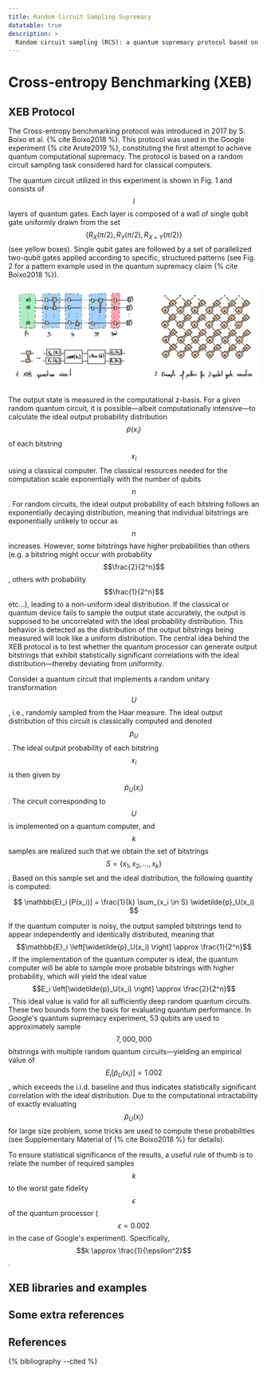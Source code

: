 ```yaml
---
title: Random Circuit Sampling Supremacy
datatable: true
description: >
  Random circuit sampling (RCS): a quantum supremacy protocol based on random circuit generation with classically hard simulation of output bitstrings.
---
```


# Cross-entropy Benchmarking (XEB)

## XEB Protocol

The Cross-entropy benchmarking protocol was introduced in 2017 by S. Boixo et al. {% cite Boixo2018 %}. This protocol was used in the Google experiment {% cite Arute2019 %}, constituting the first attempt to achieve quantum computational supremacy. The protocol is based on a random circuit sampling task considered hard for classical computers. 

The quantum circuit utilized in this experiment is shown in Fig. 1 and consists of $$l$$ layers of quantum gates. Each layer is composed of a wall of single qubit gate uniformly drawn from the set $$\{R_X(\pi/2), R_Y(\pi/2), R_{X+Y}(\pi/2)\}$$ (see yellow boxes). Single qubit gates are followed by a set of parallelized two-qubit gates applied according to specific, structured patterns (see Fig. 2 for a pattern example used in the quantum supremacy claim {% cite Boixo2018 %}). 

<div class="center">
  <img src="/img/system-level-benchmark/supremacy/XEB_supremacy_experiment.jpg" class="img-large" alt="Cross entropy benchamrking quantum circuit"/>
</div>

The output state is measured in the computational z-basis. For a given random quantum circuit, it is possible—albeit computationally intensive—to calculate the ideal output probability distribution $$\widetilde{p}(x_i)$$ of each bitstring $$x_i$$ using a classical computer. The classical resources needed for the computation scale exponentially with the number of qubits $$n$$. For random circuits, the ideal output probability of each bitstring follows an exponentially decaying distribution, meaning that individual bitstrings are exponentially unlikely to occur as $$n$$ increases. However, some bitstrings have higher probabilities than others (e.g. a bitstring might occur with probability $$\frac{2}{2^n}$$, others with probability $$\frac{1}{2^n}$$ etc...), leading to a non-uniform ideal distribution. If the classical or quantum device fails to sample the output state accurately, the output is supposed to be uncorrelated with the ideal probability distribution. This behavior is detected as the distribution of the output bitstrings being measured will look like a uniform distribution. The central idea behind the XEB protocol is to test whether the quantum processor can generate output bitstrings that exhibit statistically significant correlations with the ideal distribution—thereby deviating from uniformity.

Consider a quantum circuit that implements a random unitary transformation $$U$$, i.e., randomly sampled from the Haar measure. The ideal output distribution of this circuit is classically computed and denoted $$\widetilde{p}_U$$. The ideal output probability of each bitstring $$x_i$$ is then given by $$\widetilde{p}_U(x_i)$$. The circuit corresponding to $$U$$ is implemented on a quantum computer, and $$k$$ samples are realized such that we obtain the set of bitstrings $$S = \{x_1, x_2, ..., x_k\}$$. Based on this sample set and the ideal distribution, the following quantity is computed:

$$ \mathbb{E}_i [P(x_i)] = \frac{1}{k} \sum_{x_i \in S} \widetilde{p}_U(x_i) $$

If the quantum computer is noisy, the output sampled bitstrings tend to appear independently and identically distributed, meaning that $$\mathbb{E}_i \left[\widetilde{p}_U(x_i) \right] \approx \frac{1}{2^n}$$. If the implementation of the quantum computer is ideal, the quantum computer will be able to sample more probable bitstrings with higher probability, which will yield the ideal value $$E_i \left[\widetilde{p}_U(x_i) \right] \approx \frac{2}{2^n}$$. This ideal value is valid for all sufficiently deep random quantum circuits. These two bounds form the basis for evaluating quantum performance. In Google's quantum supremacy experiment, 53 qubits are used to approximately sample $$7,000,000$$ bitstrings with multiple random quantum circuits—yielding an empirical value of $$E_i \left[\widetilde{p}_U(x_i) \right] = 1.002$$, which exceeds the i.i.d. baseline and thus indicates statistically significant correlation with the ideal distribution. Due to the computational intractability of exactly evaluating $$\widetilde{p}_U(x_i)$$ for large size problem, some tricks are used to compute these probabilities (see Supplementary Material of {% cite Boixo2018 %} for details).

To ensure statistical significance of the results, a useful rule of thumb is to relate the number of required samples $$k$$ to the worst gate fidelity $$\epsilon$$ of the quantum processor ($$\epsilon = 0.002$$ in the case of Google's experiment). Specifically, $$k \approx \frac{1}{\epsilon^2}$$.

## XEB libraries and examples


## Some extra references


## References
{% bibliography --cited %}
